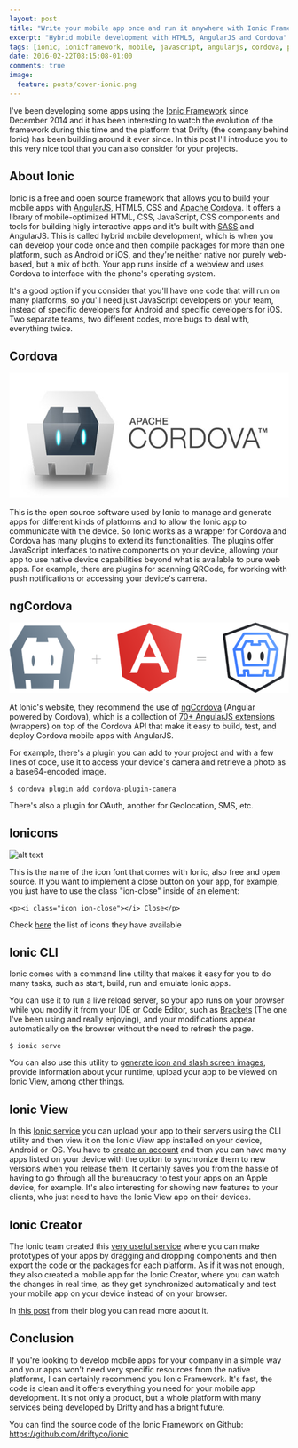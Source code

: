 ```yaml
---
layout: post
title: "Write your mobile app once and run it anywhere with Ionic Framework"
excerpt: "Hybrid mobile development with HTML5, AngularJS and Cordova"
tags: [ionic, ionicframework, mobile, javascript, angularjs, cordova, phonegap, html, css, sass]
date: 2016-02-22T08:15:08-01:00
comments: true
image:
  feature: posts/cover-ionic.png
---
```


I've been developing some apps using the [Ionic Framework](http://ionicframework.com/) since December 2014 and it has been interesting to watch the evolution of the framework during this time and the platform that Drifty (the company behind Ionic) has been building around it ever since. In this post I'll introduce you to this very nice tool that you can also consider for your projects.

About Ionic
-----------

Ionic is a free and open source framework that allows you to build your mobile apps with [AngularJS](https://angularjs.org/), HTML5, CSS and [Apache Cordova](https://cordova.apache.org/). It offers a library of mobile-optimized HTML, CSS, JavaScript, CSS components and tools for building higly interactive apps and it's built with [SASS](http://sass-lang.com/) and AngularJS. This is called hybrid mobile development, which is when you can develop your code once and then compile packages for more than one platform, such as Android or iOS, and they're neither native nor purely web-based, but a mix of both. Your app runs inside of a webview and uses Cordova to interface with the phone's operating system.

It's a good option if you consider that you'll have one code that will run on many platforms, so you'll need just JavaScript developers on your team, instead of specific developers for Android and specific developers for iOS. Two separate teams, two different codes, more bugs to deal with, everything twice.

Cordova
-------

![alt text](/images/posts/cordova.jpg "Cordova")

This is the open source software used by Ionic to manage and generate apps for different kinds of platforms and to allow the Ionic app to communicate with the device. So Ionic works as a wrapper for Cordova and Cordova has many plugins to extend its functionalities. The plugins offer JavaScript interfaces to native components on your device, allowing your app to use native device capabilities beyond what is available to pure web apps. For example, there are plugins for scanning QRCode, for working with push notifications or accessing your device's camera.

ngCordova
---------

![alt text](/images/posts/ngcordova.png "ngCordova")

At Ionic's website, they recommend the use of [ngCordova](http://ngcordova.com/) (Angular powered by Cordova), which is a collection of [70+ AngularJS extensions](http://ngcordova.com/docs/plugins/) (wrappers) on top of the Cordova API that make it easy to build, test, and deploy Cordova mobile apps with AngularJS. 

For example, there's a plugin you can add to your project and with a few lines of code, use it to access your device's camera and retrieve a photo as a base64-encoded image. 

```
$ cordova plugin add cordova-plugin-camera
```

There's also a plugin for OAuth, another for Geolocation, SMS, etc.

Ionicons
--------

![alt text](/images/posts/ionicons.png "Ionicons")

This is the name of the icon font that comes with Ionic, also free and open source. If you want to implement a close button on your app, for example, you just have to use the class "ion-close" inside of an element:

```
<p><i class="icon ion-close"></i> Close</p>
```

Check [here](http://ionicons.com/) the list of icons they have available

Ionic CLI
---------

Ionic comes with a command line utility that makes it easy for you to do many tasks, such as start, build, run and emulate Ionic apps. 

You can use it to run a live reload server, so your app runs on your browser while you modify it from your IDE or Code Editor, such as [Brackets](http://brackets.io/) (The one I've been using and really enjoying), and your modifications appear automatically on the browser without the need to refresh the page.

```
$ ionic serve
```

You can also use this utility to [generate icon and slash screen images](http://ionicframework.com/docs/cli/icon-splashscreen.html), provide information about your runtime, upload your app to be viewed on Ionic View, among other things.

Ionic View
----------

In this [Ionic service](http://ionicframework.com/docs/cli/uploading_viewing.html) you can upload your app to their servers using the CLI utility and then view it on the Ionic View app installed on your device, Android or iOS. You have to [create an account](http://apps.ionic.io/signup) and then you can have many apps listed on your device with the option to synchronize them to new versions when you release them. It certainly saves you from the hassle of having to go through all the bureaucracy to test your apps on an Apple device, for example. It's also interesting for showing new features to your clients, who just need to have the Ionic View app on their devices.

Ionic Creator
-------------

The Ionic team created this [very useful service](http://ionic.io/products/creator) where you can make prototypes of your apps by dragging and dropping components and then export the code or the packages for each platform. As if it was not enough, they also created a mobile app for the Ionic Creator, where you can watch the changes in real time, as they get synchronized automatically and test your mobile app on your device instead of on your browser. 

In [this post](http://blog.ionic.io/announcing-the-new-ionic-creator/) from their blog you can read more about it.

Conclusion
----------

If you're looking to develop mobile apps for your company in a simple way and your apps won't need very specific resources from the native platforms, I can certainly recommend you Ionic Framework. It's fast, the code is clean and it offers everything you need for your mobile app development. It's not only a product, but a whole platform with many services being developed by Drifty and has a bright future.

You can find the source code of the Ionic Framework on Github:
https://github.com/driftyco/ionic

